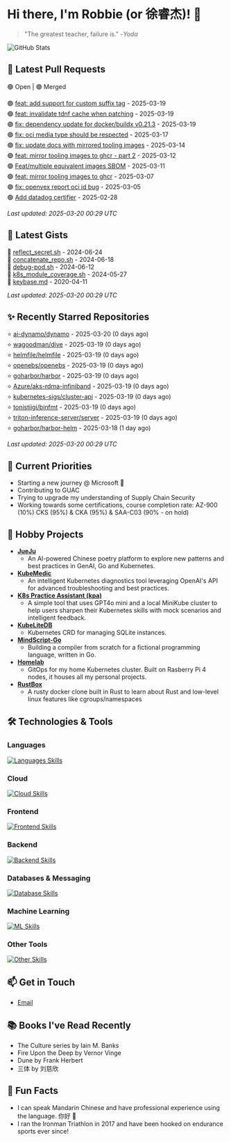 # Hi there, I'm Robbie (or 徐睿杰)! 👋

> "The greatest teacher, failure is." -_Yoda_

![GitHub Stats](https://github-readme-stats.vercel.app/api?username=robert-cronin&show_icons=true&theme=radical)

<!-- START_SECTION:prs -->
## 🔄 Latest Pull Requests

🟢 Open | 🟣 Merged

🟢 [feat: add support for custom suffix tag](https://github.com/project-copacetic/copacetic/pull/961) - 2025-03-19<br>
🟢 [feat: invalidate tdnf cache when patching](https://github.com/project-copacetic/copacetic/pull/973) - 2025-03-19<br>
🟣 [fix: dependency update for docker/buildx v0.21.3](https://github.com/project-copacetic/copacetic/pull/972) - 2025-03-19<br>
🟢 [fix: oci media type should be respected](https://github.com/project-copacetic/copacetic/pull/949) - 2025-03-17<br>
🟣 [fix: update docs with mirrored tooling images](https://github.com/project-copacetic/copacetic/pull/955) - 2025-03-14<br>
🟣 [feat: mirror tooling images to ghcr - part 2](https://github.com/project-copacetic/copacetic/pull/947) - 2025-03-12<br>
🟢 [Feat/multiple equivalent images SBOM](https://github.com/guacsec/guac/pull/2467) - 2025-03-11<br>
🟣 [feat: mirror tooling images to ghcr](https://github.com/project-copacetic/copacetic/pull/946) - 2025-03-07<br>
🟣 [fix: openvex report oci id bug](https://github.com/project-copacetic/copacetic/pull/928) - 2025-03-05<br>
🟢 [Add datadog certifier](https://github.com/guacsec/guac/pull/2366) - 2025-02-28<br>

*Last updated: 2025-03-20 00:29 UTC*<!-- END_SECTION:prs -->

<!-- START_SECTION:gists -->
## 📜 Latest Gists

📜 [reflect_secret.sh](https://gist.github.com/robert-cronin/c4df6777ba61bacd45a4bd67b5ea5b34) - 2024-06-24<br>
📜 [concatenate_repo.sh](https://gist.github.com/robert-cronin/02215e61893d6616fc0d269e829b50ed) - 2024-06-18<br>
📜 [debug-pod.sh](https://gist.github.com/robert-cronin/0a76a112fe444bccd50cb7ac56e8b1b5) - 2024-06-12<br>
📜 [k8s_module_coverage.sh](https://gist.github.com/robert-cronin/150e3044b916ebe597478b1294f97da8) - 2024-05-27<br>
📜 [keybase.md](https://gist.github.com/robert-cronin/a8474252ac7483f7c1de43dd8a7308e3) - 2020-04-11<br>

*Last updated: 2025-03-20 00:29 UTC*<!-- END_SECTION:gists -->

<!-- START_SECTION:starred -->
## ✨ Recently Starred Repositories

⭐ [ai-dynamo/dynamo](https://github.com/ai-dynamo/dynamo) - 2025-03-20 (0 days ago)<br>
⭐ [wagoodman/dive](https://github.com/wagoodman/dive) - 2025-03-19 (0 days ago)<br>
⭐ [helmfile/helmfile](https://github.com/helmfile/helmfile) - 2025-03-19 (0 days ago)<br>
⭐ [openebs/openebs](https://github.com/openebs/openebs) - 2025-03-19 (0 days ago)<br>
⭐ [goharbor/harbor](https://github.com/goharbor/harbor) - 2025-03-19 (0 days ago)<br>
⭐ [Azure/aks-rdma-infiniband](https://github.com/Azure/aks-rdma-infiniband) - 2025-03-19 (0 days ago)<br>
⭐ [kubernetes-sigs/cluster-api](https://github.com/kubernetes-sigs/cluster-api) - 2025-03-19 (0 days ago)<br>
⭐ [tonistiigi/binfmt](https://github.com/tonistiigi/binfmt) - 2025-03-19 (0 days ago)<br>
⭐ [triton-inference-server/server](https://github.com/triton-inference-server/server) - 2025-03-19 (0 days ago)<br>
⭐ [goharbor/harbor-helm](https://github.com/goharbor/harbor-helm) - 2025-03-18 (1 day ago)<br>

*Last updated: 2025-03-20 00:29 UTC*<!-- END_SECTION:starred -->

## 🔭 Current Priorities

- Starting a new journey @ Microsoft 🚀
- Contributing to GUAC
- Trying to upgrade my understanding of Supply Chain Security
- Working towards some certifications, course completion rate: AZ-900 (10%) CKS (95%) & CKA (95%) & SAA-C03 (90% - on hold)

## 🚀 Hobby Projects

- [**JueJu**](https://github.com/robert-cronin/jueju)
  - An AI-powered Chinese poetry platform to explore new patterns and best practices in GenAI, Go and Kubernetes.
- [**KubeMedic**](https://github.com/robert-cronin/kubemedic)
  - An intelligent Kubernetes diagnostics tool leveraging OpenAI's API for advanced troubleshooting and best practices.
- [**K8s Practice Assistant (kpa)**](https://github.com/robert-cronin/kpa)
  - A simple tool that uses GPT4o mini and a local MiniKube cluster to help users sharpen their Kubernetes skills with mock scenarios and intelligent feedback.
- [**KubeLiteDB**](https://github.com/robert-cronin/KubeLiteDB)
  - Kubernetes CRD for managing SQLite instances.
- [**MindScript-Go**](https://github.com/robert-cronin/mindscript-go)
  - Building a compiler from scratch for a fictional programming language, written in Go.
- [**Homelab**](https://github.com/robert-cronin/homelab)
  - GitOps for my home Kubernetes cluster. Built on Rasberry Pi 4 nodes, it houses all my personal projects.
- [**RustBox**](https://github.com/robert-cronin/rust-box)
  - A rusty docker clone built in Rust to learn about Rust and low-level linux features like cgroups/namespaces

## 🛠️ Technologies & Tools

### Languages

[![Languages Skills](https://skillicons.dev/icons?i=go,typescript,python,bash)](https://skillicons.dev)

### Cloud

[![Cloud Skills](https://skillicons.dev/icons?i=kubernetes,aws,linux,terraform,githubactions,jenkins)](https://skillicons.dev)

### Frontend

[![Frontend Skills](https://skillicons.dev/icons?i=mui,react,redux,figma,styledcomponents,nextjs,vite,css,html,ts)](https://skillicons.dev)

### Backend

[![Backend Skills](https://skillicons.dev/icons?i=nodejs,fastapi,express,postgres,python)](https://skillicons.dev)

### Databases & Messaging

[![Database Skills](https://skillicons.dev/icons?i=mongodb,postgresql,mysql,redis,rabbitmq,kafka)](https://skillicons.dev)

### Machine Learning

[![ML Skills](https://skillicons.dev/icons?i=tensorflow,elasticsearch,pytorch,opencv)](https://skillicons.dev)

### Other Tools

[![Other Skills](https://skillicons.dev/icons?i=vscode,git,docker,jest,cypress,grafana,prometheus,bash)](https://skillicons.dev)

## 📫 Get in Touch

- [Email](mailto:robert.cronin@uqconnect.edu.au)

## 📚 Books I've Read Recently

- The Culture series by Iain M. Banks
- Fire Upon the Deep by Vernor Vinge
- Dune by Frank Herbert
- 三体 by 刘慈欣

## 🌟 Fun Facts

- I can speak Mandarin Chinese and have professional experience using the language. 你好 👋
- I ran the Ironman Triathlon in 2017 and have been hooked on endurance sports ever since!
